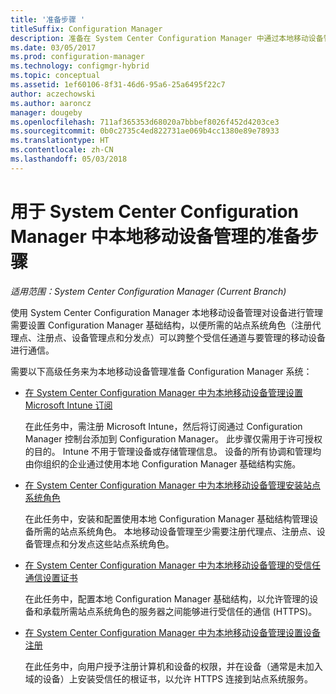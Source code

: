 ```yaml
---
title: '准备步骤 '
titleSuffix: Configuration Manager
description: 准备在 System Center Configuration Manager 中通过本地移动设备管理对设备进行管理。
ms.date: 03/05/2017
ms.prod: configuration-manager
ms.technology: configmgr-hybrid
ms.topic: conceptual
ms.assetid: 1ef60106-8f31-46d6-95a6-25a6495f22c7
author: aczechowski
ms.author: aaroncz
manager: dougeby
ms.openlocfilehash: 711af365353d68020a7bbbef8026f452d4203ce3
ms.sourcegitcommit: 0b0c2735c4ed822731ae069b4cc1380e89e78933
ms.translationtype: HT
ms.contentlocale: zh-CN
ms.lasthandoff: 05/03/2018
---
```

# <a name="preparation-steps-for-on-premises-mobile-device-management-in-system-center-configuration-manager"></a>用于 System Center Configuration Manager 中本地移动设备管理的准备步骤

*适用范围：System Center Configuration Manager (Current Branch)*

使用 System Center Configuration Manager 本地移动设备管理对设备进行管理需要设置 Configuration Manager 基础结构，以便所需的站点系统角色（注册代理点、注册点、设备管理点和分发点）可以跨整个受信任通道与要管理的移动设备进行通信。  

 需要以下高级任务来为本地移动设备管理准备 Configuration Manager 系统：  

-   [在 System Center Configuration Manager 中为本地移动设备管理设置 Microsoft Intune 订阅](../../mdm/get-started/set-up-intune-subscription-on-premises-mdm.md)  

     在此任务中，需注册 Microsoft Intune，然后将订阅通过 Configuration Manager 控制台添加到 Configuration Manager。 此步骤仅需用于许可授权的目的。 Intune 不用于管理设备或存储管理信息。 设备的所有协调和管理均由你组织的企业通过使用本地 Configuration Manager 基础结构实施。  

-   [在 System Center Configuration Manager 中为本地移动设备管理安装站点系统角色](../../mdm/get-started/install-site-system-roles-for-on-premises-mdm.md)  

     在此任务中，安装和配置使用本地 Configuration Manager 基础结构管理设备所需的站点系统角色。 本地移动设备管理至少需要注册代理点、注册点、设备管理点和分发点这些站点系统角色。  

-   [在 System Center Configuration Manager 中为本地移动设备管理的受信任通信设置证书](../../mdm/get-started/set-up-certificates-on-premises-mdm.md)  

     在此任务中，配置本地 Configuration Manager 基础结构，以允许管理的设备和承载所需站点系统角色的服务器之间能够进行受信任的通信 (HTTPS)。  

-   [在 System Center Configuration Manager 中为本地移动设备管理设置设备注册](../../mdm/get-started/set-up-device-enrollment-on-premises-mdm.md)  

     在此任务中，向用户授予注册计算机和设备的权限，并在设备（通常是未加入域的设备）上安装受信任的根证书，以允许 HTTPS 连接到站点系统服务。  
